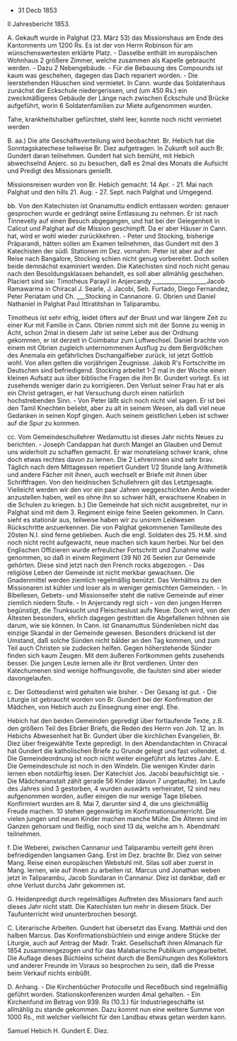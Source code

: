 + 31 Decb 1853

 II Jahresbericht 1853.

A. Gekauft wurde in Palghat (23. März 53) das Missionshaus am Ende des Kantonments um 1200 Rs. Es ist der von Herrn Robinson für am wünschenswertesten erklärte Platz. - Dasselbe enthält im europäischen Wohnhaus 2 größere Zimmer, welche zusammen als Kapelle gebraucht werden. - Dazu 2 Nebengebäude. - Für die Bebauung des Compounds ist kaum was geschehen, dagegen das Dach repariert worden. - Die leerstehenden Häuschen sind vermietet. 
In Cann. wurde das Soldatenhaus zunächst der Eckschule niedergerissen, und (um 450 Rs.) ein zweckmäßigeres Gebäude der Länge nach zwischen Eckschule und Brücke aufgeführt, worin 6 Soldatenfamilien zur Miete aufgenommen wurden.

Tahe, krankheitshalber gefürchtet, steht leer, konnte noch nicht vermietet werden

B. aa.) Die alte Geschäftsverteilung wird beobachtet. Br. Hebich hat die Sonntagskatechese teilweise Br. Diez aufgetragen. In Zukunft soll auch Br. Gundert daran teilnehmen. Gundert hat sich bemüht, mit Hebich abwechselnd Anjerc. so zu besuchen, daß es 2mal des Monats die Aufsicht und Predigt des Missionars genießt.

Missionsreisen wurden von Br. Hebich gemacht:
14 Apr. - 21. Mai nach Palghat und den hills
21. Aug. - 27. Sept. nach Palghat und Umgegend.

bb. Von den Katechisten ist Gnanamuttu endlich entlassen worden: genauer gesprochen wurde er gedrängt seine Entlassung zu nehmen. Er ist nach Tinnevelly auf einen Besuch abgegangen, und hat bei der Gelegenheit in Calicut und Palghat auf die Mission geschimpft. Da er aber Häuser in Cann. hat, wird er wohl wieder zurückkehren. - Peter und Stocking, bisherige Präparandi, hätten sollen am Examen teilnehmen, das Gundert mit den 3 Katechisten der südl. Stationen im Dez. vornahm. Peter ist aber auf der Reise nach Bangalore, Stocking schien nicht genug vorbereitet. Doch sollen beide demnächst examiniert werden. Die Katechisten sind noch nicht genau nach den Besoldungsklassen behandelt, es soll aber allmählig geschehen. 
Placiert sind sie: Timotheus Parayil in Anjercandy
___________________Jacob Ramawarma in Chiracal
J. Searle, J. Jacobi, Seb. Furtado, Diego Fernandez, Peter Periatam und Ch. ___Stocking in Cannanore.
G. Obrien und Daniel Nathaniel in Palghat
Paul Ittiratitshan in Taliparambu.

Timotheus ist sehr eifrig, leidet öfters auf der Brust und war längere Zeit zu einer Kur mit Familie in Cann. Obrien nimmt sich mit der Sonne zu wenig in Acht, schon 2mal in diesem Jahr ist seine Leber aus der Ordnung gekommen, er ist derzeit in Coimbatur zum Luftwechsel. Daniel brachte von einem mit Obrien zugleich unternommenen Ausflug zu dem Bergvölkchen des Anemala ein gefährliches Dschangalfieber zurück, ist jetzt Gottlob wohl. 
Von allen gelten die vorjährigen Zeugnisse. Jakob R's Fortschritte im Deutschen sind befriedigend. Stocking arbeitet 1-2 mal in der Woche einen kleinen Aufsatz aus über biblische Fragen die ihm Br. Gundert vorlegt. Es ist zusehends weniger darin zu korrigieren. Den Verlust seiner Frau hat er als ein Christ getragen, er hat Versuchung durch einen natürlich hochstrebenden Sinn. - Von Peter läßt sich noch nicht viel sagen. Er ist bei den Tamil Knechten beliebt, aber zu alt in seinem Wesen, als daß viel neue Gedanken in seinen Kopf gingen. Auch seinem geistlichen Leben ist schwer auf die Spur zu kommen.

cc. Vom Gemeindeschullehrer Wedamuttu ist dieses Jahr nichts Neues zu berichten. - Joseph Candappan hat durch Mangel an Glauben und Demut uns widerholt zu schaffen gemacht. Er war monatelang schwer krank, ohne doch etwas rechtes davon zu lernen. Die 2 Lehrerinnen sind sehr brav. Täglich nach dem Mittagessen repetiert Gundert 1/2 Stunde lang Arithmetik und andere Fächer mit ihnen, auch wechselt er Briefe mit ihnen über Schriftfragen. Von den heidnischen Schullehrern gilt das Letztgesagte. Vielleicht werden wir den vor ein paar Jahren weggeschickten Ambu wieder anzustellen haben, weil es ohne ihn so schwer hält, erwachsene Knaben in die Schulen zu kriegen. 
b.) Die Gemeinde hat sich nicht ausgebreitet, nur in Palghat sind mit dem 3. Regiment einige feine Seelen gekommen. In Cann. sieht es stationär aus, teilweise haben wir zu unsrem Leidwesen Rückschritte anzuerkennen. Die von Palghat gekommenen Tamilleute des 20sten N.I. sind ferne geblieben. Auch die engl. Soldaten des 25. H.M. sind noch nicht recht aufgewacht, neue machen sich kaum herbei. Nur bei den Englischen Offizieren wurde erfreulicher Fortschritt und Zunahme wahr genommen, so daß in einem Regiment (39 NI) 26 Seelen zur Gemeinde gehörten. Diese sind jetzt nach den French rocks abgezogen. - Das religiöse Leben der Gemeinde ist nicht merkbar gewachsen. Die Gnadenmittel werden ziemlich regelmäßig benützt. Das Verhältnis zu den Missionaren ist kühler und loser als in weniger gemischten Gemeinden. - In Bibellesen, Gebets- und Missionseifer steht die native Gemeinde auf einer ziemlich niedern Stufe. - In Anjercandy regt sich - von den jungen Herren begünstigt, die Trunksucht und Fleischeslust aufs Neue. Doch wird, von den Ältesten besonders, ehrlich dagegen gestritten die Abgefallenen höhnen sie darum, wie sie können. In Cann. ist Gnanamuttus Sündenleben nicht das einzige Skandal in der Gemeinde gewesen. Besonders drückend ist der Umstand, daß solche Sünden nicht bälder an den Tag kommen, und zum Teil auch Christen sie zudecken helfen. Gegen höherstehende Sünder finden sich kaum Zeugen. Mit dem äußeren Fortkommen gehts zusehends besser. Die jungen Leute lernen alle ihr Brot verdienen. Unter den Katechumenen sind wenige hoffnungsvolle, die faulsten sind aber wieder davongelaufen.

c. Der Gottesdienst wird gehalten wie bisher. - Der Gesang ist gut. - Die Liturgie ist gebraucht worden von Br. Gundert bei der Konfirmation der Mädchen, von Hebich auch zu Einsegnung einer engl. Ehe.

Hebich hat den beiden Gemeinden gepredigt über fortlaufende Texte, z.B. den größern Teil des Ebräer Briefs, die Reden des Herrn von Joh. 12 an. In Hebichs Abwesenheit hat Br. Gundert über die kirchlichen Evangelien, Br. Diez über freigewählte Texte gepredigt. In den Abendandachten in Chiracal hat Gundert die katholischen Briefe zu Grunde gelegt und fast vollendet. 
d. Die Gemeindeordnung ist noch nicht weiter eingeführt als letztes Jahr. 
E. Die Gemeindeschule ist noch in den Windeln. Die wenigen Kinder darin lernen eben notdürftig lesen. Der Katechist Jos. Jacobi beaufsichtigt sie. - Die Mädchenanstalt zählt gerade 56 Kinder (davon 7 ungetaufte). Im Laufe des Jahres sind 3 gestorben, 4 wurden auswärts verheiratet, 12 sind neu aufgenommen worden, außer einigen die nur wenige Tage blieben. Konfirmiert wurden am 8. Mai 7, darunter sind 4, die uns gleichmäßig Freude machen. 10 stehen gegenwärtig im Konfirmationsunterricht. Die vielen jungen und neuen Kinder machen manche Mühe. Die Älteren sind im Ganzen gehorsam und fleißig, noch sind 13 da, welche am h. Abendmahl teilnehmen.

f. Die Weberei, zwischen Cannanur und Taliparambu verteilt geht ihren befriedigenden langsamen Gang. Erst im Dez. brachte Br. Diez von seiner Mang. Reise einen europäischen Webstuhl mit. Silas soll aber zuerst in Mang. lernen, wie auf ihnen zu arbeiten ist. Marcus und Jonathan weben jetzt in Taliparambu, Jacob Sundaran in Cannanur. Diez ist dankbar, daß er ohne Verlust durchs Jahr gekommen ist.

G. Heidenpredigt durch regelmäßiges Auftreten des Missionars fand auch dieses Jahr nicht statt. Die Katechisten tun mehr in diesem Stück. Der Taufunterricht wird ununterbrochen besorgt.

C. Literarische Arbeiten. Gundert hat übersetzt das Evang. Matthäi und den halben Marcus. Das Konfirmationsbüchlein und einige andere Stücke der Liturgie, auch auf Antrag der Madr. Trakt. Gesellschaft ihren Almanach für 1854 zusammengezogen und für das Malabarische Publikum umgearbeitet. Die Auflage dieses Büchleins scheint durch die Bemühungen des Kollektors und anderer Freunde im Voraus so besprochen zu sein, daß die Presse beim Verkauf nichts einbüßt.

D. Anhang. - Die Kirchenbücher Protocolle und Receßbuch sind regelmäßig geführt worden. Stationskonferenzen wurden 4mal gehalten. - Ein Kirchenfund im Betrag von 939. Rs (10.3.) für Industriegeschäfte ist allmählig zu stande gekommen. Dazu kommt nun eine weitere Summe von 1000 Rs., mit welcher vielleicht für den Landbau etwas getan werden kann.

 Samuel Hebich
 H. Gundert
 E. Diez.
